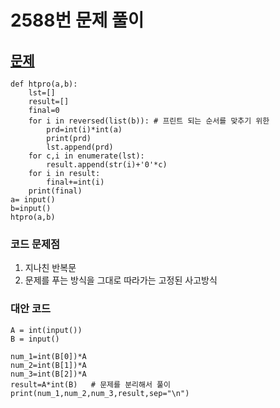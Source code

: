 # 2588번 문제 풀이
## [문제]("https://www.acmicpc.net/problem/2588)


```
def htpro(a,b):
    lst=[]
    result=[]
    final=0
    for i in reversed(list(b)): # 프린트 되는 순서를 맞추기 위한
        prd=int(i)*int(a)
        print(prd)
        lst.append(prd)
    for c,i in enumerate(lst):
        result.append(str(i)+'0'*c)
    for i in result:
        final+=int(i)
    print(final)     
a= input()
b=input() 
htpro(a,b)
```

### 코드 문제점
1. 지나친 반복문
2. 문제를 푸는 방식을 그대로 따라가는 고정된 사고방식

### 대안 코드

```
A = int(input())
B = input()

num_1=int(B[0])*A
num_2=int(B[1])*A
num_3=int(B[2])*A
result=A*int(B)   # 문제를 분리해서 풀이
print(num_1,num_2,num_3,result,sep="\n")
```